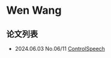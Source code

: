 # Wen Wang

## 论文列表

- 2024.06.03 No.06/11 [ControlSpeech](../Models/Speech_LLM/2024.06.03_ControlSpeech.md)